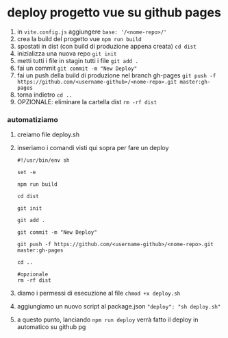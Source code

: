 # deploy progetto vue su github pages

1. in `vite.config.js` aggiungere `base: '/<nome-repo>/'`
2. crea la build del progetto vue `npm run build`
2. spostati in dist (con build di produzione appena creata) `cd dist`
2. inizializza una nuova repo `git init`
3. metti tutti i file in stagin tutti i file `git add .`
4. fai un commit `git commit -m "New Deploy"`
5. fai un push della build di produzione nel branch gh-pages `git push -f https://github.com/<username-github>/<nome-repo>.git master:gh-pages`
6. torna indietro `cd ..`
7. OPZIONALE: eliminare la cartella dist `rm -rf dist`

### automatiziamo

1. creiamo file deploy.sh
2. inseriamo i comandi visti qui sopra per fare un deploy

    ```
    #!/usr/bin/env sh

    set -e

    npm run build

    cd dist

    git init

    git add .

    git commit -m "New Deploy"

    git push -f https://github.com/<username-github>/<nome-repo>.git master:gh-pages

    cd ..
    
    #opzionale
    rm -rf dist
    ```
2. diamo i permessi di esecuzione al file `chmod +x deploy.sh`
3. aggiungiamo un nuovo script al package.json `"deploy": "sh deploy.sh"`
4. a questo punto, lanciando `npm run deploy` verrà fatto il deploy in automatico su github pg
